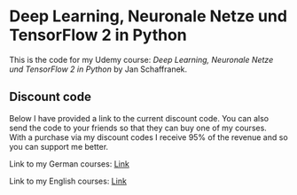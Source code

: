 # Deep Learning, Neuronale Netze und TensorFlow 2 in Python

This is the code for my Udemy course:
*Deep Learning, Neuronale Netze und TensorFlow 2 in Python* by Jan Schaffranek.

## Discount code

Below I have provided a link to the current discount code. You can also send the code to your friends so that they can buy one of my courses.  
With a purchase via my discount codes I receive 95% of the revenue and so you can support me better.

Link to my German courses: [Link](https://github.com/franneck94/YoutubeVideos/blob/main/README.md)

Link to my English courses: [Link](https://github.com/franneck94/YoutubeVideos/blob/main/EnglishCourses.md)
